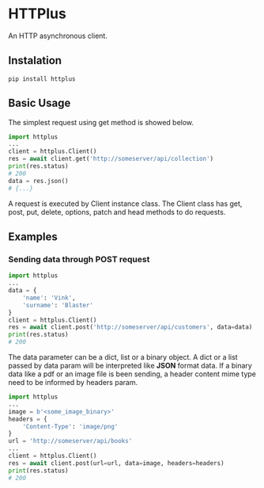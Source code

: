 # HTTPlus

An HTTP asynchronous client.


## Instalation
```shell
pip install httplus
```

## Basic Usage
The simplest request using get method is showed below.
```python
import httplus
...
client = httplus.Client()
res = await client.get('http://someserver/api/collection')
print(res.status)
# 200
data = res.json()
# {...}
```
A request is executed by Client instance class. 
The Client class has get, post, put, delete, options, 
patch and head methods to do requests.


## Examples
### Sending data through POST request
```python
import httplus
...
data = {
    'name': 'Vink',
    'surname': 'Blaster'
}
client = httplus.Client()
res = await client.post('http://someserver/api/customers', data=data)
print(res.status)
# 200
```
The data parameter can be a dict, list or a binary object.
A dict or a list passed by data param will be interpreted like **JSON** format data.
If a binary data like a pdf or an image file is been sending,
a header content mime type need to be informed by headers param.

```python
import httplus
...
image = b'<some_image_binary>'
headers = {
    'Content-Type': 'image/png'
}
url = 'http://someserver/api/books'
...
client = httplus.Client()
res = await client.post(url=url, data=image, headers=headers)
print(res.status)
# 200
```
